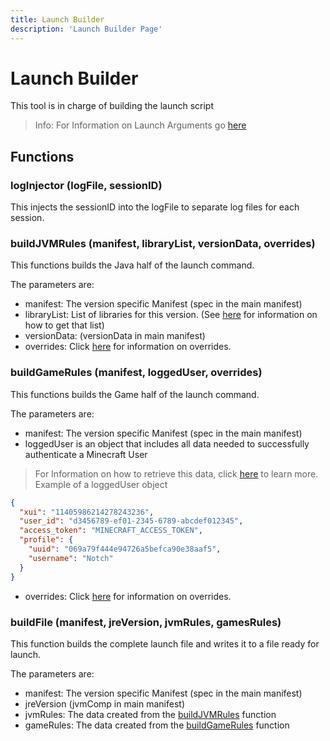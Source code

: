 ```yaml
---
title: Launch Builder
description: 'Launch Builder Page'
---
```

# Launch Builder

This tool is in charge of building the launch script

> Info: For Information on Launch Arguments go [here](https://wiki.vg/Launching_the_game#Arguments)

## Functions

### logInjector (logFile, sessionID)

This injects the sessionID into the logFile to separate log files for each session.

### buildJVMRules (manifest, libraryList, versionData, overrides)

This functions builds the Java half of the launch command.

The parameters are:

- manifest: The version specific Manifest (spec in the main manifest)
- libraryList: List of libraries for this version. (See [here](/engine/controllers/library#getlibraries-librarydata-versiondata-manifestid) for information on how to get that list)
- versionData: (versionData in main manifest)
- overrides: Click [here](/engine/controllers/library#getlibraries-librarydata-versiondata-manifestid) for information on overrides.

### buildGameRules (manifest, loggedUser, overrides)

This functions builds the Game half of the launch command.

The parameters are:

- manifest: The version specific Manifest (spec in the main manifest)
- loggedUser is an object that includes all data needed to successfully authenticate a Minecraft User

> For Information on how to retrieve this data, click [here]() to learn more.
> Example of a loggedUser object

```json
{
  "xui": "11405986214278243236",
  "user_id": "d3456789-ef01-2345-6789-abcdef012345",
  "access_token": "MINECRAFT_ACCESS_TOKEN",
  "profile": {
    "uuid": "069a79f444e94726a5befca90e38aaf5",
    "username": "Notch"
  }
}
```
- overrides: Click [here](/engine/controllers/library#getlibraries-librarydata-versiondata-manifestid) for information on overrides.

### buildFile (manifest, jreVersion, jvmRules, gamesRules)

This function builds the complete launch file and writes it to a file ready for launch.

The parameters are:

- manifest: The version specific Manifest (spec in the main manifest)
- jreVersion (jvmComp in main manifest)
- jvmRules: The data created from the [buildJVMRules](/engine/tools/launch#buildjvmrules-manifest-librarylist-versiondata-overrides) function
- gameRules: The data created from the [buildGameRules](/engine/tools/launch#buildgamerules-manifest-loggeduser-overrides) function